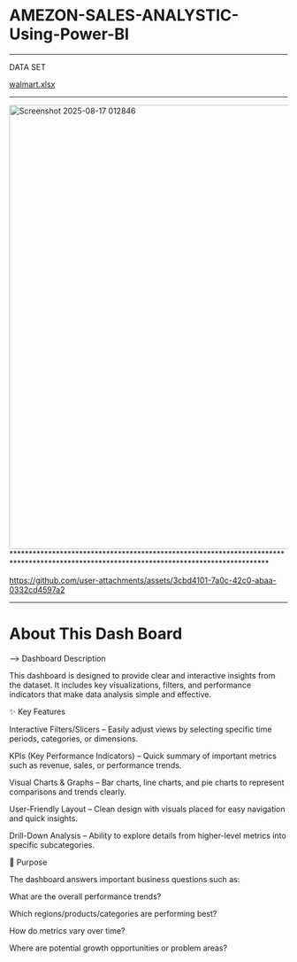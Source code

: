# AMEZON-SALES-ANALYSTIC-Using-Power-BI

******************************************************************************************************************************************
DATA SET



[walmart.xlsx](https://github.com/user-attachments/files/21832557/walmart.xlsx)




******************************************************************************************************************************************
<img width="1428" height="802" alt="Screenshot 2025-08-17 012846" src="https://github.com/user-attachments/assets/1cfdc274-4eb0-4a5b-b6e4-62a2095f852e" />
******************************************************************************************************************************************



https://github.com/user-attachments/assets/3cbd4101-7a0c-42c0-abaa-0332cd4597a2


*******************************************************************************************************************************************

# About This Dash Board
--> Dashboard Description

This dashboard is designed to provide clear and interactive insights from the dataset. It includes key visualizations, filters, and performance indicators that make data analysis simple and effective.

✨ Key Features

Interactive Filters/Slicers – Easily adjust views by selecting specific time periods, categories, or dimensions.

KPIs (Key Performance Indicators) – Quick summary of important metrics such as revenue, sales, or performance trends.

Visual Charts & Graphs – Bar charts, line charts, and pie charts to represent comparisons and trends clearly.

User-Friendly Layout – Clean design with visuals placed for easy navigation and quick insights.

Drill-Down Analysis – Ability to explore details from higher-level metrics into specific subcategories.

🎯 Purpose

The dashboard answers important business questions such as:

What are the overall performance trends?

Which regions/products/categories are performing best?

How do metrics vary over time?

Where are potential growth opportunities or problem areas?
